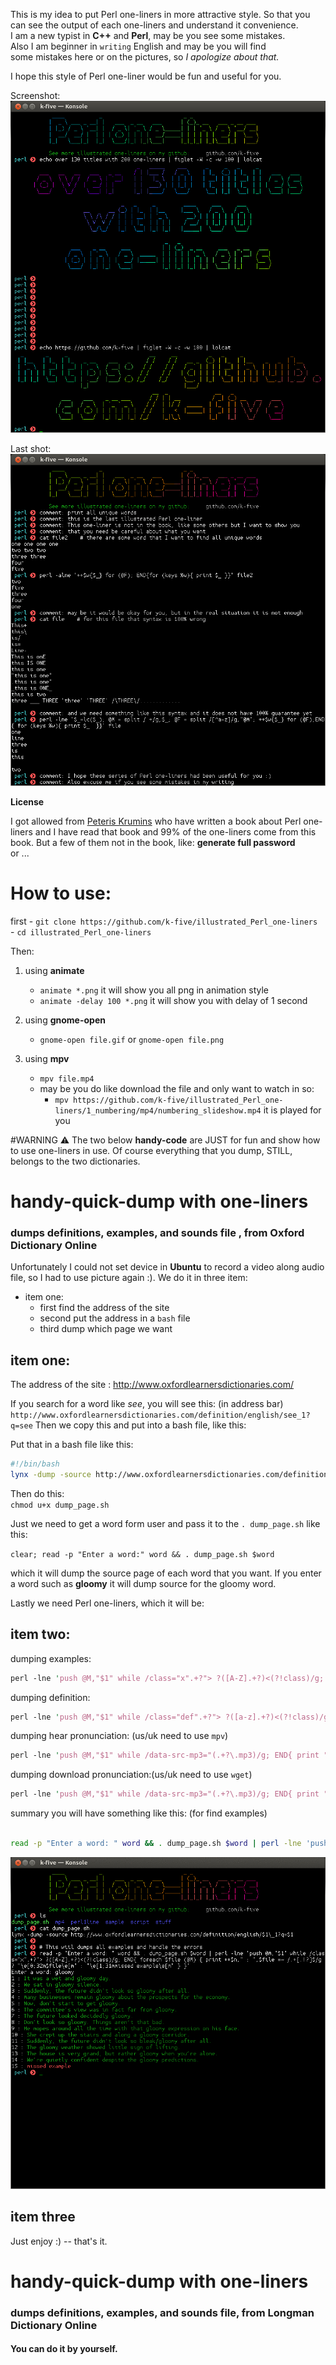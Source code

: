 This is my idea to put Perl one-liners in more attractive style. So that you can see the output of each one-liners and understand it convenience.  
I am a new typist in **C++** and **Perl**, may be you see some mistakes.  
Also I am beginner in `writing` English and may be you will find  
some mistakes here or on the pictures, so _I apologize about that._  

I hope this style of Perl one-liner would be fun and useful for you.  

Screenshot:  
![illustrate Perl one-liners](https://github.com/k-five/illustrated_Perl_one-liners/blob/master/welcome_to_ipol.png)

Last shot:  
![illustrate Perl one-liners](https://github.com/k-five/illustrated_Perl_one-liners/blob/master/last_shot.png)

**License**

I got allowed from [Peteris Krumins](https://github.com/pkrumins)
who have written a book about Perl one-liners and I have read
that book and 99% of the one-liners come from this book. But
a few of them not in the book, like: **generate full password**  
or ...


# How to use:
first
      - `git clone https://github.com/k-five/illustrated_Perl_one-liners`  
      - `cd illustrated_Perl_one-liners`

Then:  
1. using **animate**
   - `animate *.png` it will show you all png in animation style
   - `animate -delay 100 *.png` it will show you with delay of 1 second

2. using **gnome-open**
   - `gnome-open file.gif` or `gnome-open file.png`

3. using **mpv**
   - `mpv file.mp4`
   - may be you do like download the file and only want to watch in so:
     - `mpv https://github.com/k-five/illustrated_Perl_one-liners/1_numbering/mp4/numbering_slideshow.mp4` it is played for you


#WARNING :warning:
The two below **handy-code** are JUST for fun and show how to use one-liners in use.
Of course everything that you dump, STILL, belongs to the two dictionaries.



# handy-quick-dump with one-liners
### dumps definitions, examples, and sounds file , from Oxford Dictionary Online
Unfortunately I could not set device in **Ubuntu** to record a video along audio file, so I had to use picture again :).
We do it in three item:
   - item one:
     - first find the address of the site
     - second put the address in a `bash` file
     - third dump which page we want

## item one:
The address of the site : http://www.oxfordlearnersdictionaries.com/

If you search for a word like *see*, you will see this: (in address bar)  
`http://www.oxfordlearnersdictionaries.com/definition/english/see_1?q=see`
Then we copy this and put into a bash file, like this:


Put that in a bash file like this:  
```bash
#!/bin/bash
lynx -dump -source http://www.oxfordlearnersdictionaries.com/definition/english/$1\_1?q=$1
```

Then do this:  
`chmod u+x dump_page.sh`

Just we need to get a word form user and pass it to the `. dump_page.sh` like this:

`clear; read -p "Enter a word:" word && . dump_page.sh $word`

which it will dump the source page of each word that you want. If you enter a word such as **gloomy** it will dump source for the gloomy word.

Lastly we need Perl one-liners, which it will be:


## item two:
dumping examples:
```Perl
perl -lne 'push @M,"$1" while /class="x".+?"> ?([A-Z].+?)<(?!class)/g; END{ foreach $file (@M) { print ++$n," : ",$file =~ /.+[.!?]$/g ? "\e[0;32m$file\e[m" : "\e[1;31mmissed example\e[m" } }'

```

dumping definition:
```Perl
perl -lne 'push @M,"$1" while /class="def".+?"> ?([a-z].+?)<(?!class)/g; END{ foreach $file (@M) { print ++$n," : ",$file =~ / +/g ? "\e[0;32m$file\e[m" : "\e[1;31mmissed example\e[m" } }'

```

dumping hear pronunciation: (us/uk need to use `mpv`)
```Perl
perl -lne 'push @M,"$1" while /data-src-mp3="(.+?\.mp3)/g; END{ print "\e[0;32mUS pronunciation:\e[m"; foreach $file (@M) { $file =~ /us/i && `mpv $file` } }'

```

dumping download pronunciation:(us/uk  need to use `wget`)
```Perl
perl -lne 'push @M,"$1" while /data-src-mp3="(.+?\.mp3)/g; END{ print "\e[0;32mUS pronunciation:\e[m"; foreach $file (@M) { $file =~ /us/i && `wget -c -q --show-progress $file` } }'

```
summary you will have something like this: (for find examples)
```bash

read -p "Enter a word: " word && . dump_page.sh $word | perl -lne 'push @M,"$1" while /class="x".+?"> ?([A-Z].+?)<(?!class)/g; END{ foreach $file (@M) { print ++$n," : ",$file =~ /.+[.!?]$/g ? "\e[0;32m$file\e[m" : "\e[1;31mmissed example\e[m" } }'


```

![dumps from oxford dictionary online](https://github.com/k-five/illustrated_Perl_one-liners/blob/master/dump_oxford.gif)

## item three
Just enjoy :) -- that's it.

# handy-quick-dump with one-liners 
### dumps definitions, examples, and sounds file, from Longman Dictionary Online
#### You can do it by yourself. 